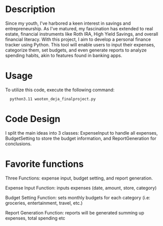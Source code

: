 # Description

Since my youth, I've harbored a keen interest in savings and entrepreneurship. As I've matured, my fascination has extended to real estate, financial instruments like Roth IRA, High Yield Savings, and overall financial literacy. With this project, I aim to develop a personal finance tracker using Python. This tool will enable users to input their expenses, categorize them, set budgets, and even generate reports to analyze spending habits, akin to features found in banking apps.

# Usage

To utilize this code, execute the following command:
```
  python3.11 wooten_deja_finalproject.py
```

# Code Design

I split the main ideas into 3 classes: ExpenseInput to handle all expenses, BudgetSetting to store the budget information, and ReportGeneration for conclusions.

# Favorite functions

Three Functions: expense input, budget setting, and report generation. 

Expense Input Function: inputs expenses (date, amount, store, category)

Budget Setting Function: sets monthly budgets for each category (i.e: groceries, entertainment, travel, etc.) 

Report Generation Function: reports will be generated summing up expenses, total spending etc
